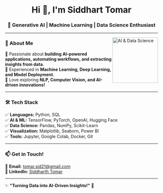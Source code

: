 <h1 align="center">Hi 👋, I'm Siddhart Tomar</h1>
<h3 align="center">🚀 Generative AI | Machine Learning | Data Science Enthusiast</h3>

---

<div>
  <img align="right" src="https://media3.giphy.com/media/v1.Y2lkPTc5MGI3NjExOGZ4bzFmcWlpNmh0cnZraXB0MzJ2MDY1ajFsZDlmdTZlejNhZWYzNSZlcD12MV9pbnRlcm5hbF9naWZfYnlfaWQmY3Q9Zw/LaVp0AyqR5bGsC5Cbm/giphy.webp" width="150" alt="AI & Data Science">
</div>

### 🚀 About Me
🔹 Passionate about **building AI-powered applications, automating workflows, and extracting insights from data.**  
🔹 Experienced in **Machine Learning, Deep Learning, and Model Deployment.**  
🔹 Love exploring **NLP, Computer Vision, and AI-driven innovations!**  

---

### 🛠️ Tech Stack  
✅ **Languages:** Python, SQL  
✅ **AI & ML:** TensorFlow, PyTorch, OpenAI, Hugging Face  
✅ **Data Science:** Pandas, NumPy, Scikit-Learn  
✅ **Visualization:** Matplotlib, Seaborn, Power BI  
✅ **Tools:** Jupyter, Google Colab, Docker, Git  

---

### 📫 Get in Touch!  
📩 **Email:** [tomar.sid21@gmail.com](mailto:tomar.sid21@gmail.com)  
🔗 **LinkedIn:** [Siddharth Tomar](https://www.linkedin.com/in/siddharth-tomar-6267471ba/)  

---

✨ **"Turning Data into AI-Driven Insights!"** 🚀  
